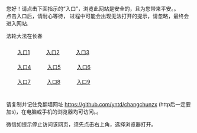您好！请点击下面指示的“入口”，浏览此网站是安全的，且为您带来平安。。 <br/>
点击入口后，请耐心等待， 过程中可能会出现无法打开的提示，请忽略，最终会进入网站. </br>

法轮大法在长春<br/>
<div style="padding:10px"><a style="margin:20px" target="_blank" href="https://d31drtbb0y4zuc.cloudfront.net/2Qpsp?exaxwgsi" id="ccLink1" rel="nofollow">入口1</a> <a target="_blank" style="margin:20px" href="https://dow0kx11i4566.cloudfront.net/2Qpsp?ldqrgw" id="ccLink2" rel="nofollow">入口2</a> <a style="margin:20px" target="_blank" href="https://d2hplx1wj8iq7k.cloudfront.net/2Qpsp?hhqsljgv" id="ccLink3" rel="nofollow">入口3</a></div>

<div style="padding:10px" ><a style="margin:20px" target="_blank" href="https://d31drtbb0y4zuc.cloudfront.net/2Qpsp?exaxwgsi" id="ccLink4" rel="nofollow">入口4</a> <a style="margin:20px" href="https://dow0kx11i4566.cloudfront.net/2Qpsp?ldqrgw" target="_blank" id="ccLink5" rel="nofollow">入口5</a> <a style="margin:20px" href="https://d2hplx1wj8iq7k.cloudfront.net/2Qpsp?hhqsljgv" target="_blank" id="ccLink6" rel="nofollow">入口6</a></div>

<div style="padding:10px"><a style="margin:20px" target="_blank" href="https://d31drtbb0y4zuc.cloudfront.net/2Qpsp?exaxwgsi" id="ccLink7" rel="nofollow">入口7</a> <a style="margin:20px" href="https://dow0kx11i4566.cloudfront.net/2Qpsp?ldqrgw" target="_blank" id="ccLink8" rel="nofollow">入口8</a> <a style="margin:20px" target="_blank" href="https://d2hplx1wj8iq7k.cloudfront.net/2Qpsp?hhqsljgv" id="ccLink9" rel="nofollow">入口9</a></div>

<br/>



请复制并记住免翻墙网址 https://github.com/yntd/changchunzx (http后一定要加s)，在电脑或手机的浏览器均可访问。。<br/>

微信如提示停止访问该网页，须先点击右上角，选择浏览器打开。
